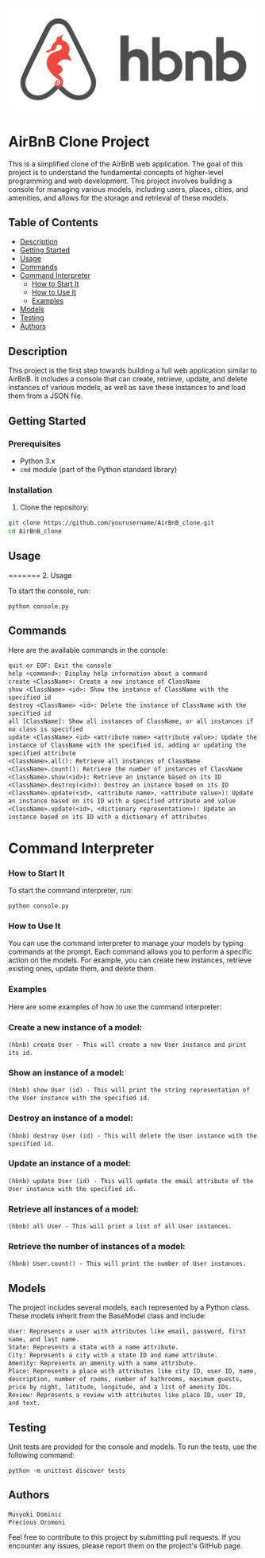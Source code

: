 ![Console](images/airbnb.png)

# AirBnB Clone Project

This is a simplified clone of the AirBnB web application. The goal of this project is to understand the fundamental concepts of higher-level programming and web development. This project involves building a console for managing various models, including users, places, cities, and amenities, and allows for the storage and retrieval of these models.

## Table of Contents

- [Description](#description)
- [Getting Started](#getting-started)
- [Usage](#usage)
- [Commands](#commands)
- [Command Interpreter](#command-interpreter)
  - [How to Start It](#how-to-start-it)
  - [How to Use It](#how-to-use-it)
  - [Examples](#examples)
- [Models](#models)
- [Testing](#testing)
- [Authors](#authors)

## Description

This project is the first step towards building a full web application similar to AirBnB. It includes a console that can create, retrieve, update, and delete instances of various models, as well as save these instances to and load them from a JSON file.

## Getting Started

### Prerequisites

- Python 3.x
- `cmd` module (part of the Python standard library)

### Installation

1. Clone the repository:

```bash
git clone https://github.com/yourusername/AirBnB_clone.git
cd AirBnB_clone
```
## Usage
=======
2. Usage

To start the console, run:
```
python console.py
```

## Commands

Here are the available commands in the console:
```
quit or EOF: Exit the console
help <command>: Display help information about a command
create <ClassName>: Create a new instance of ClassName
show <ClassName> <id>: Show the instance of ClassName with the specified id
destroy <ClassName> <id>: Delete the instance of ClassName with the specified id
all [ClassName]: Show all instances of ClassName, or all instances if no class is specified
update <ClassName> <id> <attribute name> <attribute value>: Update the instance of ClassName with the specified id, adding or updating the specified attribute
<ClassName>.all(): Retrieve all instances of ClassName
<ClassName>.count(): Retrieve the number of instances of ClassName
<ClassName>.show(<id>): Retrieve an instance based on its ID
<ClassName>.destroy(<id>): Destroy an instance based on its ID
<ClassName>.update(<id>, <attribute name>, <attribute value>): Update an instance based on its ID with a specified attribute and value
<ClassName>.update(<id>, <dictionary representation>): Update an instance based on its ID with a dictionary of attributes
```

# Command Interpreter

### How to Start It
To start the command interpreter, run:
```
python console.py
```
### How to Use It
You can use the command interpreter to manage your models by typing commands at the prompt. Each command allows you to perform a specific action on the models.
For example, you can create new instances, retrieve existing ones, update them, and delete them.

### Examples
Here are some examples of how to use the command interpreter:
### Create a new instance of a model:
```
(hbnb) create User - This will create a new User instance and print its id.
```
### Show an instance of a model:
```
(hbnb) show User (id) - This will print the string representation of the User instance with the specified id.
```
### Destroy an instance of a model:
```
(hbnb) destroy User (id) - This will delete the User instance with the specified id.
```
### Update an instance of a model:
```
(hbnb) update User (id) - This will update the email attribute of the User instance with the specified id.
```
### Retrieve all instances of a model:
```
(hbnb) all User - This will print a list of all User instances.
```
### Retrieve the number of instances of a model:
```
(hbnb) User.count() - This will print the number of User instances.
```

## Models

The project includes several models, each represented by a Python class. These models inherit from the BaseModel class and include:
```
User: Represents a user with attributes like email, password, first name, and last name.
State: Represents a state with a name attribute.
City: Represents a city with a state ID and name attribute.
Amenity: Represents an amenity with a name attribute.
Place: Represents a place with attributes like city ID, user ID, name, description, number of rooms, number of bathrooms, maximum guests, price by night, latitude, longitude, and a list of amenity IDs.
Review: Represents a review with attributes like place ID, user ID, and text.
```

## Testing

Unit tests are provided for the console and models. To run the tests, use the following command:
```
python -m unittest discover tests
```

## Authors
```
Musyoki Dominic
Precious Oromoni
```
Feel free to contribute to this project by submitting pull requests. If you encounter any issues, please report them on the project's GitHub page.
